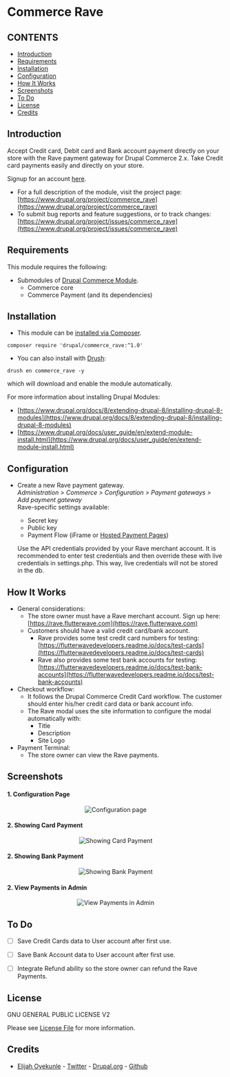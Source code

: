 # Commerce Rave

CONTENTS
---------------------
* [Introduction](#introduction)
* [Requirements](#requirements)
* [Installation](#installation)
* [Configuration](#configuration)
* [How It Works](#how-it-works)
* [Screenshots](#screenshots)
* [To Do](#to-do)
* [License](#license)
* [Credits](#credits)

## Introduction
Accept Credit card, Debit card and Bank account payment directly on your store with the Rave payment gateway for Drupal Commerce 2.x.
Take Credit card payments easily and directly on your store.

Signup for an account [here](https://rave.flutterwave.com).
* For a full description of the module, visit the project page:
  [https://www.drupal.org/project/commerce_rave](https://www.drupal.org/project/commerce_rave)
* To submit bug reports and feature suggestions, or to track changes:
  [https://www.drupal.org/project/issues/commerce_rave](https://www.drupal.org/project/issues/commerce_rave)

## Requirements
This module requires the following:
* Submodules of [Drupal Commerce Module](https://drupal.org/project/commerce). 
  - Commerce core
  - Commerce Payment (and its dependencies)

## Installation
* This module can be [installed via Composer](https://www.drupal.org/docs/8/extending-drupal-8/installing-modules-composer-dependencies).
```
composer require 'drupal/commerce_rave:^1.0'
```
* You can also install with [Drush](https://www.drupal.org/node/2603018):
```
drush en commerce_rave -y
```
which will download and enable the module automatically.

For more information about installing Drupal Modules: 
* [https://www.drupal.org/docs/8/extending-drupal-8/installing-drupal-8-modules](https://www.drupal.org/docs/8/extending-drupal-8/installing-drupal-8-modules)
* [https://www.drupal.org/docs/user_guide/en/extend-module-install.html](https://www.drupal.org/docs/user_guide/en/extend-module-install.html)

## Configuration
* Create a new Rave payment gateway.  
  *Administration > Commerce > Configuration > Payment gateways > Add payment gateway*  
  Rave-specific settings available:
  - Secret key
  - Public key
  - Payment Flow (iFrame or [Hosted Payment Pages](https://flutterwavedevelopers.readme.io/docs/validate-payment-without-internet))
  
  Use the API credentials provided by your Rave merchant account. It is
  recommended to enter test credentials and then override these with live
  credentials in settings.php. This way, live credentials will not be stored in the db.

## How It Works
* General considerations:
  - The store owner must have a Rave merchant account.
    Sign up here:
    [https://rave.flutterwave.com](https://rave.flutterwave.com)
  - Customers should have a valid credit card/bank account.
    - Rave provides some test credit card numbers for testing:
      [https://flutterwavedevelopers.readme.io/docs/test-cards](https://flutterwavedevelopers.readme.io/docs/test-cards)
    - Rave also provides some test bank accounts for testing:
      [https://flutterwavedevelopers.readme.io/docs/test-bank-accounts](https://flutterwavedevelopers.readme.io/docs/test-bank-accounts)
* Checkout workflow:
  - It follows the Drupal Commerce Credit Card workflow.
  The customer should enter his/her credit card data or bank account info.
  - The Rave modal uses the site information to configure the modal automatically with:
    - Title
    - Description
    - Site Logo
* Payment Terminal:
  - The store owner can view the Rave payments.

## Screenshots
#### 1. Configuration Page
<p align="center">
 <img src="https://raw.githubusercontent.com/playmice/commerce_rave/gh-pages/assets/img/configuration_page.png" alt="Configuration page"/>
</p>

#### 2. Showing Card Payment
<p align="center">
 <img src="https://raw.githubusercontent.com/playmice/commerce_rave/gh-pages/assets/img/card_payment.png" alt="Showing Card Payment"/>
</p>

#### 2. Showing Bank Payment
<p align="center">
 <img src="https://raw.githubusercontent.com/playmice/commerce_rave/gh-pages/assets/img/bank_payment.png" alt="Showing Bank Payment"/>
</p>

#### 2. View Payments in Admin
<p align="center">
 <img src="https://raw.githubusercontent.com/playmice/commerce_rave/gh-pages/assets/img/view_payments.png" alt="View Payments in Admin"/>
</p>

## To Do
- [ ] Save Credit Cards data to User account after first use.
- [ ] Save Bank Account data to User account after first use.
- [ ] Integrate Refund ability so the store owner can refund the Rave Payments.


## License

GNU GENERAL PUBLIC LICENSE V2

Please see [License File](LICENSE.txt) for more information.

## Credits

- [Elijah Oyekunle](https://elijahoyekunle.com) - [Twitter](https://twitter.com/elijahoyekunle) - [Drupal.org](https://www.drupal.org/u/elijahoyekunle) - [Github](https://github.com/playmice)
